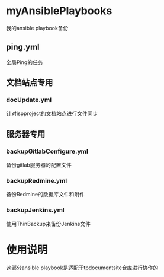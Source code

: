 # myAnsiblePlaybooks
我的ansible playbook备份

## ping.yml
全局Ping的任务
 
## 文档站点专用
### docUpdate.yml
针对ispproject的文档站点进行文件同步

## 服务器专用
### backupGitlabConfigure.yml
备份gitlab服务器的配置文件

### backupRedmine.yml
备份Redmine的数据库文件和附件

### backupJenkins.yml
使用ThinBackup来备份Jenkins文件

# 使用说明
这部分ansible playbook是适配于tpdocumentsite仓库进行协作的
